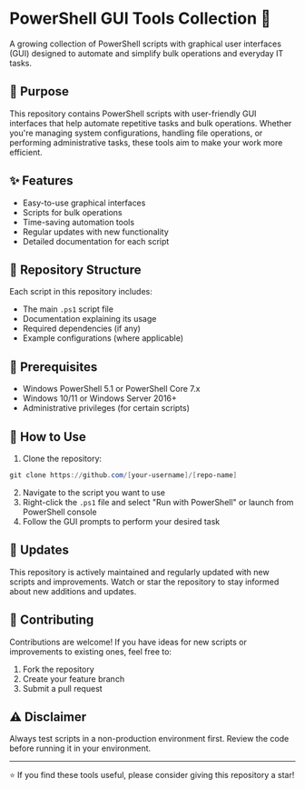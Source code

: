 # PowerShell GUI Tools Collection 🚀

A growing collection of PowerShell scripts with graphical user interfaces (GUI) designed to automate and simplify bulk operations and everyday IT tasks.

## 🎯 Purpose

This repository contains PowerShell scripts with user-friendly GUI interfaces that help automate repetitive tasks and bulk operations. Whether you're managing system configurations, handling file operations, or performing administrative tasks, these tools aim to make your work more efficient.

## ✨ Features

- Easy-to-use graphical interfaces
- Scripts for bulk operations
- Time-saving automation tools
- Regular updates with new functionality
- Detailed documentation for each script

## 📁 Repository Structure

Each script in this repository includes:
- The main `.ps1` script file
- Documentation explaining its usage
- Required dependencies (if any)
- Example configurations (where applicable)

## 🔧 Prerequisites

- Windows PowerShell 5.1 or PowerShell Core 7.x
- Windows 10/11 or Windows Server 2016+
- Administrative privileges (for certain scripts)

## 📖 How to Use

1. Clone the repository:
```powershell
git clone https://github.com/[your-username]/[repo-name]
```

2. Navigate to the script you want to use
3. Right-click the `.ps1` file and select "Run with PowerShell" or launch from PowerShell console
4. Follow the GUI prompts to perform your desired task

## 🔄 Updates

This repository is actively maintained and regularly updated with new scripts and improvements. Watch or star the repository to stay informed about new additions and updates.

## 📝 Contributing

Contributions are welcome! If you have ideas for new scripts or improvements to existing ones, feel free to:
1. Fork the repository
2. Create your feature branch
3. Submit a pull request

## ⚠️ Disclaimer

Always test scripts in a non-production environment first. Review the code before running it in your environment.

---
⭐ If you find these tools useful, please consider giving this repository a star!
